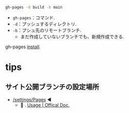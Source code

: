 ```sh
gh-pages -d build -b main
```
- `gh-pages`：コマンド.
- `-d`：プッシュするディレクトリ.
- `-b`：プシュ先のリモートブランチ.
  - まだ作成していないブランチでも、新規作成できる.

gh-pages [install](https://www.npmjs.com/package/gh-pages).

# tips
## サイト公開ブランチの設定場所
- [/settings/Pages](https://github.com/ka2yuki/ka2yuki.github.io/settings/pages) ◀︎
  - 📖 . [Usage | Offical Doc.](https://docs.github.com/ja/pages/getting-started-with-github-pages/configuring-a-publishing-source-for-your-github-pages-site#choosing-a-publishing-source)

